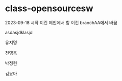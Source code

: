# class-opensourcesw

2023-09-18 시작
이건 메인에서 함
이건 branchAA에서 바꿈

asdasjdklasjd



유지명

전영욱

박정현

김윤아
